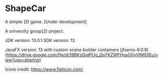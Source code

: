 # ShapeCar
A simple 2D game. [Under development]

A university group(2) project.

JDK version: 13.0.1
SDK version: 13

JavaFX version: 13 with custom scene builder containers [jfoenix-9.0.8] {https://drive.google.com/file/d/19BKzQgtPUo_QpTKZWFHgsO0yVlNfGlEu/view?usp=sharing}

Icons credit: https://www.flaticon.com/
